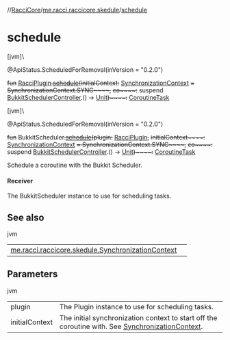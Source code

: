 //[RacciCore](../../index.md)/[me.racci.raccicore.skedule](index.md)/[schedule](schedule.md)

# schedule

[jvm]\

@ApiStatus.ScheduledForRemoval(inVersion = "0.2.0")

~~fun~~ [RacciPlugin](../me.racci.raccicore/-racci-plugin/index.md)~~.~~[~~schedule~~](schedule.md)~~(~~~~initialContext~~~~:~~ [SynchronizationContext](-synchronization-context/index.md) ~~= SynchronizationContext.SYNC~~~~,~~ ~~co~~~~:~~ suspend [BukkitSchedulerController](-bukkit-scheduler-controller/index.md).() -&gt; [Unit](https://kotlinlang.org/api/latest/jvm/stdlib/kotlin/-unit/index.html)~~)~~~~:~~ [CoroutineTask](-coroutine-task/index.md)

[jvm]\

@ApiStatus.ScheduledForRemoval(inVersion = "0.2.0")

~~fun~~ BukkitScheduler~~.~~[~~schedule~~](schedule.md)~~(~~~~plugin~~~~:~~ [RacciPlugin](../me.racci.raccicore/-racci-plugin/index.md)~~,~~ ~~initialContext~~~~:~~ [SynchronizationContext](-synchronization-context/index.md) ~~= SynchronizationContext.SYNC~~~~,~~ ~~co~~~~:~~ suspend [BukkitSchedulerController](-bukkit-scheduler-controller/index.md).() -&gt; [Unit](https://kotlinlang.org/api/latest/jvm/stdlib/kotlin/-unit/index.html)~~)~~~~:~~ [CoroutineTask](-coroutine-task/index.md)

Schedule a coroutine with the Bukkit Scheduler.

#### Receiver

The BukkitScheduler instance to use for scheduling tasks.

## See also

jvm

| | |
|---|---|
| [me.racci.raccicore.skedule.SynchronizationContext](-synchronization-context/index.md) |  |

## Parameters

jvm

| | |
|---|---|
| plugin | The Plugin instance to use for scheduling tasks. |
| initialContext | The initial synchronization context to start off the coroutine with. See [SynchronizationContext](-synchronization-context/index.md). |

